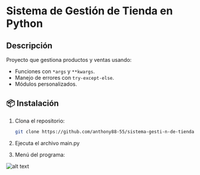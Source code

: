 # Sistema de Gestión de Tienda en Python



## Descripción
Proyecto que gestiona productos y ventas usando:
- Funciones con `*args` y `**kwargs`.
- Manejo de errores con `try-except-else`.
- Módulos personalizados.

## 📦 Instalación
1. Clona el repositorio:
   ```bash
   git clone https://github.com/anthony88-55/sistema-gesti-n-de-tienda-con-Python

2. Ejecuta el archivo main.py

3. Menú del programa:

![alt text](imgs/image.png)

